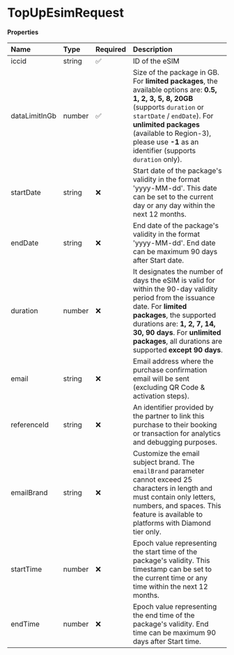 # TopUpEsimRequest

**Properties**

| Name          | Type   | Required | Description                                                                                                                                                                                                                                                                       |
| :------------ | :----- | :------- | :-------------------------------------------------------------------------------------------------------------------------------------------------------------------------------------------------------------------------------------------------------------------------------- |
| iccid         | string | ✅       | ID of the eSIM                                                                                                                                                                                                                                                                    |
| dataLimitInGb | number | ✅       | Size of the package in GB. For **limited packages**, the available options are: **0.5, 1, 2, 3, 5, 8, 20GB** (supports `duration` or `startDate` / `endDate`). For **unlimited packages** (available to Region-3), please use **-1** as an identifier (supports `duration` only). |
| startDate     | string | ❌       | Start date of the package's validity in the format 'yyyy-MM-dd'. This date can be set to the current day or any day within the next 12 months.                                                                                                                                    |
| endDate       | string | ❌       | End date of the package's validity in the format 'yyyy-MM-dd'. End date can be maximum 90 days after Start date.                                                                                                                                                                  |
| duration      | number | ❌       | It designates the number of days the eSIM is valid for within the 90-day validity period from the issuance date. For **limited packages**, the supported durations are: **1, 2, 7, 14, 30, 90 days**. For **unlimited packages**, all durations are supported **except 90 days**. |
| email         | string | ❌       | Email address where the purchase confirmation email will be sent (excluding QR Code & activation steps).                                                                                                                                                                          |
| referenceId   | string | ❌       | An identifier provided by the partner to link this purchase to their booking or transaction for analytics and debugging purposes.                                                                                                                                                 |
| emailBrand    | string | ❌       | Customize the email subject brand. The `emailBrand` parameter cannot exceed 25 characters in length and must contain only letters, numbers, and spaces. This feature is available to platforms with Diamond tier only.                                                            |
| startTime     | number | ❌       | Epoch value representing the start time of the package's validity. This timestamp can be set to the current time or any time within the next 12 months.                                                                                                                           |
| endTime       | number | ❌       | Epoch value representing the end time of the package's validity. End time can be maximum 90 days after Start time.                                                                                                                                                                |
